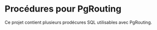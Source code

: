 # Procédures pour PgRouting

Ce projet contient plusieurs prodécures SQL utilisables avec PgRouting. 
